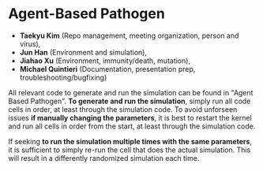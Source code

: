 # Agent-Based Pathogen

- **Taekyu Kim** (Repo management, meeting organization, person and virus), 
- **Jun Han** (Environment and simulation), 
- **Jiahao Xu** (Environment, immunity/death, mutation), 
- **Michael Quintieri** (Documentation, presentation prep, troubleshooting/bugfixing)

All relevant code to generate and run the simulation can be found in "Agent Based Pathogen". **To generate and run the simulation**, simply run all code cells in order, at least through the simulation code. To avoid unforseen issues **if manually changing the parameters**, it is best to restart the kernel and run all cells in order from the start, at least through the simulation code. 

If seeking **to run the simulation multiple times with the same parameters**, it is sufficient to simply re-run the cell that does the actual simulation. This will result in a differently randomized simulation each time.
